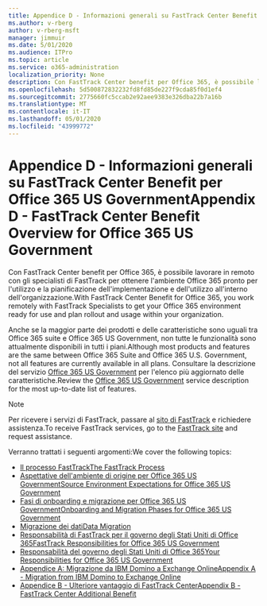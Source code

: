 ```yaml
---
title: Appendice D - Informazioni generali su FastTrack Center Benefit per Office 365 US Government
ms.author: v-rberg
author: v-rberg-msft
manager: jimmuir
ms.date: 5/01/2020
ms.audience: ITPro
ms.topic: article
ms.service: o365-administration
localization_priority: None
description: Con FastTrack Center benefit per Office 365, è possibile lavorare in remoto con gli specialisti di FastTrack per ottenere l'ambiente Office 365 pronto per l'utilizzo e la pianificazione dell'implementazione e dell'utilizzo all'interno dell'organizzazione.
ms.openlocfilehash: 5d500872832232fd8fd85de227f9cda85f0d1ef4
ms.sourcegitcommit: 2775660fc5ccab2e92aee9383e326dba22b7a16b
ms.translationtype: MT
ms.contentlocale: it-IT
ms.lasthandoff: 05/01/2020
ms.locfileid: "43999772"
---
```

# <a name="appendix-d---fasttrack-center-benefit-overview-for-office-365-us-government"></a><span data-ttu-id="feaa3-103">Appendice D - Informazioni generali su FastTrack Center Benefit per Office 365 US Government</span><span class="sxs-lookup"><span data-stu-id="feaa3-103">Appendix D - FastTrack Center Benefit Overview for Office 365 US Government</span></span>

<span data-ttu-id="feaa3-104">Con FastTrack Center benefit per Office 365, è possibile lavorare in remoto con gli specialisti di FastTrack per ottenere l'ambiente Office 365 pronto per l'utilizzo e la pianificazione dell'implementazione e dell'utilizzo all'interno dell'organizzazione.</span><span class="sxs-lookup"><span data-stu-id="feaa3-104">With FastTrack Center Benefit for Office 365, you work remotely with FastTrack Specialists to get your Office 365 environment ready for use and plan rollout and usage within your organization.</span></span> 
  
<span data-ttu-id="feaa3-105">Anche se la maggior parte dei prodotti e delle caratteristiche sono uguali tra Office 365 suite e Office 365 US Government, non tutte le funzionalità sono attualmente disponibili in tutti i piani.</span><span class="sxs-lookup"><span data-stu-id="feaa3-105">Although most products and features are the same between Office 365 Suite and Office 365 U.S. Government, not all features are currently available in all plans.</span></span> <span data-ttu-id="feaa3-106">Consultare la descrizione del servizio [Office 365 US Government](https://aka.ms/aboutgovcloud) per l'elenco più aggiornato delle caratteristiche.</span><span class="sxs-lookup"><span data-stu-id="feaa3-106">Review the [Office 365 US Government](https://aka.ms/aboutgovcloud) service description for the most up-to-date list of features.</span></span>

> [!NOTE]
> <span data-ttu-id="feaa3-107">Per ricevere i servizi di FastTrack, passare al [sito di FastTrack](https://go.microsoft.com/fwlink/?linkid=780698) e richiedere assistenza.</span><span class="sxs-lookup"><span data-stu-id="feaa3-107">To receive FastTrack services, go to the [FastTrack site](https://go.microsoft.com/fwlink/?linkid=780698) and request assistance.</span></span>  

<span data-ttu-id="feaa3-108">Verranno trattati i seguenti argomenti:</span><span class="sxs-lookup"><span data-stu-id="feaa3-108">We cover the following topics:</span></span>
- [<span data-ttu-id="feaa3-109">Il processo FastTrack</span><span class="sxs-lookup"><span data-stu-id="feaa3-109">The FastTrack Process</span></span>](O365-fasttrack-process.md) 
- [<span data-ttu-id="feaa3-110">Aspettative dell'ambiente di origine per Office 365 US Government</span><span class="sxs-lookup"><span data-stu-id="feaa3-110">Source Environment Expectations for Office 365 US Government</span></span>](US-Gov-appendix-source-environment-expectations.md)   
- [<span data-ttu-id="feaa3-111">Fasi di onboarding e migrazione per Office 365 US Government</span><span class="sxs-lookup"><span data-stu-id="feaa3-111">Onboarding and Migration Phases for Office 365 US Government</span></span>](US-Gov-appendix-onboarding-and-migration.md)
- [<span data-ttu-id="feaa3-112">Migrazione dei dati</span><span class="sxs-lookup"><span data-stu-id="feaa3-112">Data Migration</span></span>](O365-data-migration.md)    
- [<span data-ttu-id="feaa3-113">Responsabilità di FastTrack per il governo degli Stati Uniti di Office 365</span><span class="sxs-lookup"><span data-stu-id="feaa3-113">FastTrack Responsibilities for Office 365 US Government</span></span>](US-Gov-appendix-fasttrack-responsibilities.md)   
- [<span data-ttu-id="feaa3-114">Responsabilità del governo degli Stati Uniti di Office 365</span><span class="sxs-lookup"><span data-stu-id="feaa3-114">Your Responsibilities for Office 365 US Government</span></span>](US-Gov-appendix-your-responsibilities.md) 
- [<span data-ttu-id="feaa3-115">Appendice A: Migrazione da IBM Domino a Exchange Online</span><span class="sxs-lookup"><span data-stu-id="feaa3-115">Appendix A - Migration from IBM Domino to Exchange Online</span></span>](O365-from-ibm-domino-to-exchange-online.md)   
- [<span data-ttu-id="feaa3-116">Appendice B - Ulteriore vantaggio di FastTrack Center</span><span class="sxs-lookup"><span data-stu-id="feaa3-116">Appendix B - FastTrack Center Additional Benefit</span></span>](O365-fasttrack-additional-benefits.md)
